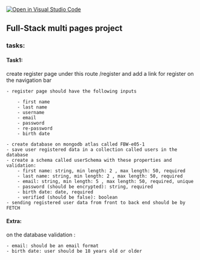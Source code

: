 [![Open in Visual Studio Code](https://classroom.github.com/assets/open-in-vscode-f059dc9a6f8d3a56e377f745f24479a46679e63a5d9fe6f495e02850cd0d8118.svg)](https://classroom.github.com/online_ide?assignment_repo_id=7095899&assignment_repo_type=AssignmentRepo)
## Full-Stack multi pages project


### tasks:

#### Task1:
create register page under this route /register and add a link for register on the navigation bar

    - register page should have the following inputs

        - first name
        - last name
        - username
        - email
        - password
        - re-password
        - birth date

    - create database on mongodb atlas called FBW-e05-1
    - save user registered data in a collection called users in the database
    - create a schema called userSchema with these properties and validation:
        - first name: string, min length: 2 , max length: 50, required
        - last name: string, min length: 2 , max length: 50, required
        - email: string, min length: 5 , max length: 50, required, unique
        - password (should be encrypted): string, required
        - birth date: date, required
        - verified (should be false): boolean 
    - sending registered user data from front to back end should be by FETCH 

#### Extra:
on the database validation : 

    - email: should be an email format
    - birth date: user should be 18 years old or older

